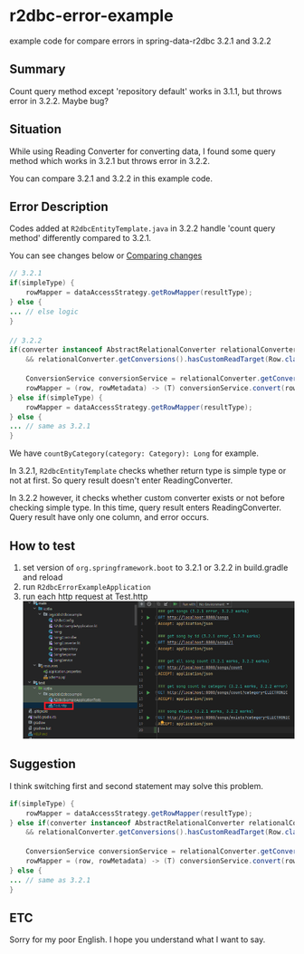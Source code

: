 # r2dbc-error-example
example code for compare errors in spring-data-r2dbc 3.2.1 and 3.2.2 

## Summary

Count query method except 'repository default' works in 3.1.1, but throws error in 3.2.2. Maybe bug?

## Situation

While using Reading Converter for converting data, I found some query method which works in 3.2.1 but throws error in 3.2.2.

You can compare 3.2.1 and 3.2.2 in this example code.

## Error Description

Codes added at `R2dbcEntityTemplate.java` in 3.2.2 handle 'count query method' differently compared to 3.2.1.

You can see changes below or [Comparing changes](https://github.com/spring-projects/spring-data-relational/compare/3.2.1...3.2.2)

```java
// 3.2.1
if(simpleType) {
    rowMapper = dataAccessStrategy.getRowMapper(resultType);
} else {
... // else logic
}

// 3.2.2
if(converter instanceof AbstractRelationalConverter relationalConverter
    && relationalConverter.getConversions().hasCustomReadTarget(Row.class,  entityType)) {

    ConversionService conversionService = relationalConverter.getConversionService();
    rowMapper = (row, rowMetadata) -> (T) conversionService.convert(row, entityType);
} else if(simpleType) {
    rowMapper = dataAccessStrategy.getRowMapper(resultType);
} else {
... // same as 3.2.1
}
```

We have `countByCategory(category: Category): Long` for example.

In 3.2.1, `R2dbcEntityTemplate` checks whether return type is simple type or not at first. So query result doesn't enter ReadingConverter.

In 3.2.2 however, it checks whether custom converter exists or not before checking simple type. In this time, query result enters ReadingConverter. Query result have only one column, and error occurs.

## How to test

1. set version of `org.springframework.boot` to 3.2.1 or 3.2.2 in build.gradle and reload
2. run `R2dbcErrorExampleApplication`
3. run each http request at Test.http
![img.png](img.png)

## Suggestion

I think switching first and second statement may solve this problem.
```java
if(simpleType) {
    rowMapper = dataAccessStrategy.getRowMapper(resultType);
} else if(converter instanceof AbstractRelationalConverter relationalConverter
    && relationalConverter.getConversions().hasCustomReadTarget(Row.class, entityType)) {

    ConversionService conversionService = relationalConverter.getConversionService();
    rowMapper = (row, rowMetadata) -> (T) conversionService.convert(row, entityType);
} else {
... // same as 3.2.1
}
```

## ETC

Sorry for my poor English. I hope you understand what I want to say.